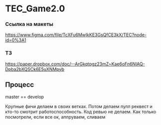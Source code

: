 # TEC_Game2.0

### Ссылка на макеты
https://www.figma.com/file/TcXFu6MwIkKE3GsQfCE3kX/TEC?node-id=0%3A1

### ТЗ
https://paper.dropbox.com/doc/--ArGkqtpgz23mZ~Kae6oFn6NlAQ-Dpba2bXQSCk6E5uXNMpyb

## Процесс

master == develop

Крупные фичи делаем в своих ветках. 
Потом делаем пулл реквест и кто-то смотрит работоспособность. Код ревью не делаем. Как только посмотрели, если все ок, аппруваем, сливаем 

